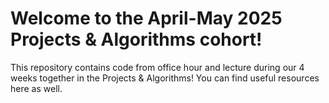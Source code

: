# Welcome to the April-May 2025 Projects & Algorithms cohort!

This repository contains code from office hour and lecture during our 4 weeks together in the Projects & Algorithms!  You can find useful resources here as well.